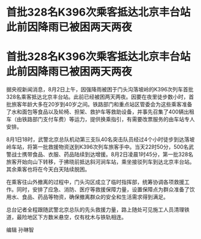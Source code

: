 # 首批328名K396次乘客抵达北京丰台站 此前因降雨已被困两天两夜

# 首批328名K396次乘客抵达北京丰台站 此前因降雨已被困两天两夜

据央视新闻消息，8月2日上午，因强降雨被困于门头沟落坡岭的K396次列车首批328名乘客抵达北京丰台站。此前已经被困两天两夜。因要在夜里徒步数小时，首批旅客年龄大多在20岁到40岁之间。铁路部门和重点站区管委会为这些乘客准备了水和面包等食品以及轮椅、担架、救护车等救助设备，并事先召集了400辆出租车（由铁路部门支付车费）等运力，提供换乘指引，有需要改票服务的由车站专人安排。

8月1日18时，武警北京总队机动第三支队40名突击队员经过4个小时徒步到达落坡岭车站，将第一批救援物资送到K396次列车旅客手中。当天22时50分，500名武警战士携带食品、衣服、药品陆续到达增援。8月2日凌晨1时45分，第一批328名旅客开始向山下转移，于拂晓前抵达斜河涧车站，乘坐接驳列车到达北京丰台站。其余乘客也将在今天白天陆续脱困。

在乘客往山外撤离的过程中，门头沟区成立了临时指挥部，统筹协调各项救援工作。同时，安排了应急、消防、医疗等救援保障力量，设置保障点为群众准备了饮用水、食品、药品等物资，确保撤离群众的安全和生活需求得到满足。

总台记者全程跟随武警北京总队的先头救援力量，路上随处可见施工人员清理铁道，最险地区下方数米悬空，仅有枕木与铁轨相连。

编辑 孙琳智

